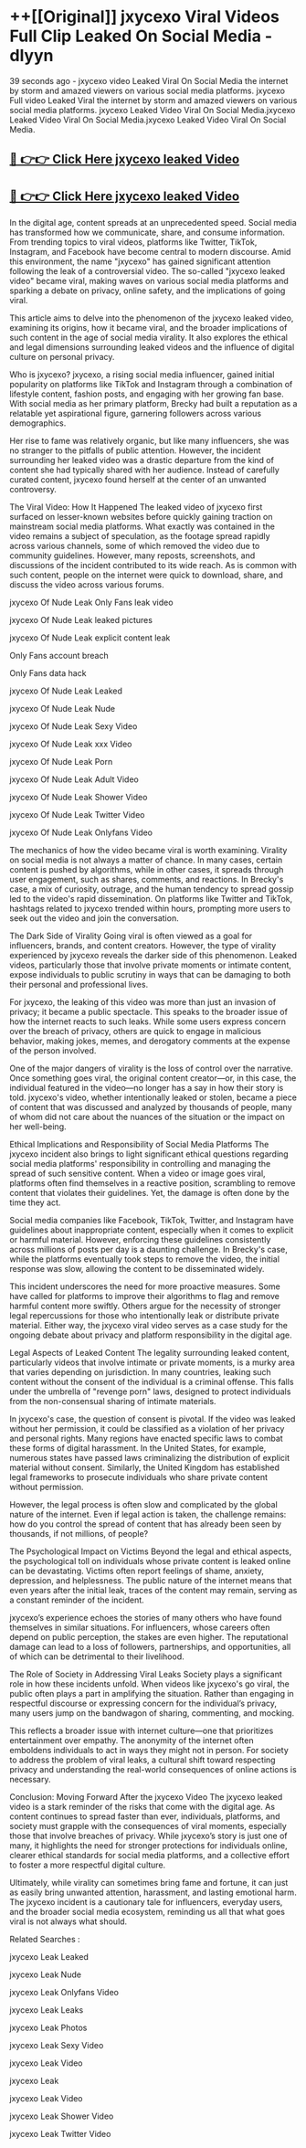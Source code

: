 # ++[[Original]] jxycexo Viral Videos Full Clip Leaked On Social Media - dlyyn<br>

39 seconds ago - jxycexo video Leaked Viral On Social Media the internet by storm and amazed viewers on various social media platforms.
jxycexo Full video Leaked Viral the internet by storm and amazed viewers on various social media platforms. jxycexo Leaked Video Viral On Social Media.jxycexo Leaked Video Viral On Social Media.jxycexo Leaked Video Viral On Social Media.<br>


## [🔴 👉👉 Click Here jxycexo leaked Video ](https://onlyclips.site?title=jxycexo&ref=git)

## [🔴 👉👉 Click Here jxycexo leaked Video ](https://onlyclips.site?title=jxycexo&ref=git)

In the digital age, content spreads at an unprecedented speed. Social media has transformed how we communicate, share, and consume information. From trending topics to viral videos, platforms like Twitter, TikTok, Instagram, and Facebook have become central to modern discourse. Amid this environment, the name "jxycexo" has gained significant attention following the leak of a controversial video. The so-called "jxycexo leaked video" became viral, making waves on various social media platforms and sparking a debate on privacy, online safety, and the implications of going viral.

This article aims to delve into the phenomenon of the jxycexo leaked video, examining its origins, how it became viral, and the broader implications of such content in the age of social media virality. It also explores the ethical and legal dimensions surrounding leaked videos and the influence of digital culture on personal privacy.

Who is jxycexo?
jxycexo, a rising social media influencer, gained initial popularity on platforms like TikTok and Instagram through a combination of lifestyle content, fashion posts, and engaging with her growing fan base. With social media as her primary platform, Brecky had built a reputation as a relatable yet aspirational figure, garnering followers across various demographics.

Her rise to fame was relatively organic, but like many influencers, she was no stranger to the pitfalls of public attention. However, the incident surrounding her leaked video was a drastic departure from the kind of content she had typically shared with her audience. Instead of carefully curated content, jxycexo found herself at the center of an unwanted controversy.

The Viral Video: How It Happened
The leaked video of jxycexo first surfaced on lesser-known websites before quickly gaining traction on mainstream social media platforms. What exactly was contained in the video remains a subject of speculation, as the footage spread rapidly across various channels, some of which removed the video due to community guidelines. However, many reposts, screenshots, and discussions of the incident contributed to its wide reach. As is common with such content, people on the internet were quick to download, share, and discuss the video across various forums.

jxycexo Of Nude Leak Only Fans leak video

jxycexo Of Nude Leak leaked pictures

jxycexo Of Nude Leak explicit content leak

Only Fans account breach

Only Fans data hack

jxycexo Of Nude Leak Leaked

jxycexo Of Nude Leak Nude

jxycexo Of Nude Leak Sexy Video

jxycexo Of Nude Leak xxx Video

jxycexo Of Nude Leak Porn

jxycexo Of Nude Leak Adult Video

jxycexo Of Nude Leak Shower Video

jxycexo Of Nude Leak Twitter Video

jxycexo Of Nude Leak Onlyfans Video

The mechanics of how the video became viral is worth examining. Virality on social media is not always a matter of chance. In many cases, certain content is pushed by algorithms, while in other cases, it spreads through user engagement, such as shares, comments, and reactions. In Brecky's case, a mix of curiosity, outrage, and the human tendency to spread gossip led to the video's rapid dissemination. On platforms like Twitter and TikTok, hashtags related to jxycexo trended within hours, prompting more users to seek out the video and join the conversation.

The Dark Side of Virality
Going viral is often viewed as a goal for influencers, brands, and content creators. However, the type of virality experienced by jxycexo reveals the darker side of this phenomenon. Leaked videos, particularly those that involve private moments or intimate content, expose individuals to public scrutiny in ways that can be damaging to both their personal and professional lives.

For jxycexo, the leaking of this video was more than just an invasion of privacy; it became a public spectacle. This speaks to the broader issue of how the internet reacts to such leaks. While some users express concern over the breach of privacy, others are quick to engage in malicious behavior, making jokes, memes, and derogatory comments at the expense of the person involved.

One of the major dangers of virality is the loss of control over the narrative. Once something goes viral, the original content creator—or, in this case, the individual featured in the video—no longer has a say in how their story is told. jxycexo's video, whether intentionally leaked or stolen, became a piece of content that was discussed and analyzed by thousands of people, many of whom did not care about the nuances of the situation or the impact on her well-being.

Ethical Implications and Responsibility of Social Media Platforms
The jxycexo incident also brings to light significant ethical questions regarding social media platforms' responsibility in controlling and managing the spread of such sensitive content. When a video or image goes viral, platforms often find themselves in a reactive position, scrambling to remove content that violates their guidelines. Yet, the damage is often done by the time they act.

Social media companies like Facebook, TikTok, Twitter, and Instagram have guidelines about inappropriate content, especially when it comes to explicit or harmful material. However, enforcing these guidelines consistently across millions of posts per day is a daunting challenge. In Brecky's case, while the platforms eventually took steps to remove the video, the initial response was slow, allowing the content to be disseminated widely.

This incident underscores the need for more proactive measures. Some have called for platforms to improve their algorithms to flag and remove harmful content more swiftly. Others argue for the necessity of stronger legal repercussions for those who intentionally leak or distribute private material. Either way, the jxycexo viral video serves as a case study for the ongoing debate about privacy and platform responsibility in the digital age.

Legal Aspects of Leaked Content
The legality surrounding leaked content, particularly videos that involve intimate or private moments, is a murky area that varies depending on jurisdiction. In many countries, leaking such content without the consent of the individual is a criminal offense. This falls under the umbrella of "revenge porn" laws, designed to protect individuals from the non-consensual sharing of intimate materials.

In jxycexo's case, the question of consent is pivotal. If the video was leaked without her permission, it could be classified as a violation of her privacy and personal rights. Many regions have enacted specific laws to combat these forms of digital harassment. In the United States, for example, numerous states have passed laws criminalizing the distribution of explicit material without consent. Similarly, the United Kingdom has established legal frameworks to prosecute individuals who share private content without permission.

However, the legal process is often slow and complicated by the global nature of the internet. Even if legal action is taken, the challenge remains: how do you control the spread of content that has already been seen by thousands, if not millions, of people?

The Psychological Impact on Victims
Beyond the legal and ethical aspects, the psychological toll on individuals whose private content is leaked online can be devastating. Victims often report feelings of shame, anxiety, depression, and helplessness. The public nature of the internet means that even years after the initial leak, traces of the content may remain, serving as a constant reminder of the incident.

jxycexo’s experience echoes the stories of many others who have found themselves in similar situations. For influencers, whose careers often depend on public perception, the stakes are even higher. The reputational damage can lead to a loss of followers, partnerships, and opportunities, all of which can be detrimental to their livelihood.

The Role of Society in Addressing Viral Leaks
Society plays a significant role in how these incidents unfold. When videos like jxycexo's go viral, the public often plays a part in amplifying the situation. Rather than engaging in respectful discourse or expressing concern for the individual’s privacy, many users jump on the bandwagon of sharing, commenting, and mocking.

This reflects a broader issue with internet culture—one that prioritizes entertainment over empathy. The anonymity of the internet often emboldens individuals to act in ways they might not in person. For society to address the problem of viral leaks, a cultural shift toward respecting privacy and understanding the real-world consequences of online actions is necessary.

Conclusion: Moving Forward After the jxycexo Video
The jxycexo leaked video is a stark reminder of the risks that come with the digital age. As content continues to spread faster than ever, individuals, platforms, and society must grapple with the consequences of viral moments, especially those that involve breaches of privacy. While jxycexo’s story is just one of many, it highlights the need for stronger protections for individuals online, clearer ethical standards for social media platforms, and a collective effort to foster a more respectful digital culture.

Ultimately, while virality can sometimes bring fame and fortune, it can just as easily bring unwanted attention, harassment, and lasting emotional harm. The jxycexo incident is a cautionary tale for influencers, everyday users, and the broader social media ecosystem, reminding us all that what goes viral is not always what should.

Related Searches :

jxycexo Leak Leaked

jxycexo Leak Nude

jxycexo Leak Onlyfans Video

jxycexo Leak Leaks

jxycexo Leak Photos

jxycexo Leak Sexy Video

jxycexo Leak Video

jxycexo Leak

jxycexo Leak Video

jxycexo Leak Shower Video

jxycexo Leak Twitter Video

